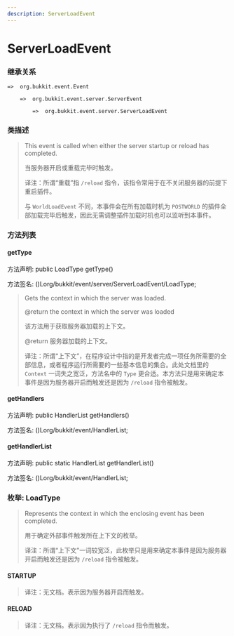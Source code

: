 ```yaml
---
description: ServerLoadEvent
---
```


# ServerLoadEvent

### 继承关系

    =>  org.bukkit.event.Event

        =>  org.bukkit.event.server.ServerEvent

            =>  org.bukkit.event.server.ServerLoadEvent

### 类描述

> This event is called when either the server startup or reload has completed.
>
>
> 
> 当服务器开启或重载完毕时触发。
>
>
> 
> 译注：所谓“重载”指 `/reload` 指令，该指令常用于在不关闭服务器的前提下重启插件。
>
> 与 `WorldLoadEvent` 不同，本事件会在所有加载时机为 `POSTWORLD` 的插件全部加载完毕后触发，因此无需调整插件加载时机也可以监听到本事件。

### 方法列表

#### getType

方法声明: public LoadType getType()

方法签名: ()Lorg/bukkit/event/server/ServerLoadEvent/LoadType;

> Gets the context in which the server was loaded.
>
> @return the context in which the server was loaded
>
>
> 
> 该方法用于获取服务器加载的上下文。
>
> @return 服务器加载的上下文。
> 
>
> 
> 译注：所谓“上下文”，在程序设计中指的是开发者完成一项任务所需要的全部信息，或者程序运行所需要的一些基本信息的集合。此处文档里的 `Context` 一词失之宽泛，方法名中的 `Type` 更合适。本方法只是用来确定本事件是因为服务器开启而触发还是因为 `/reload` 指令被触发。

#### getHandlers

方法声明: public HandlerList getHandlers()

方法签名: ()Lorg/bukkit/event/HandlerList;

#### getHandlerList

方法声明: public static HandlerList getHandlerList()

方法签名: ()Lorg/bukkit/event/HandlerList;

### 枚举: LoadType

> Represents the context in which the enclosing event has been completed.
>
>
> 
> 用于确定外部事件触发所在上下文的枚举。
> 
>
> 
> 译注：所谓“上下文”一词较宽泛，此枚举只是用来确定本事件是因为服务器开启而触发还是因为 `/reload` 指令被触发。

#### STARTUP

> 译注：无文档。表示因为服务器开启而触发。

#### RELOAD

> 译注：无文档。表示因为执行了 `/reload` 指令而触发。